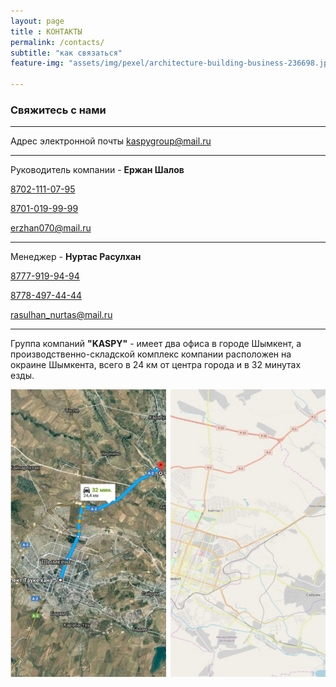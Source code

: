 ```yaml
--- 
layout: page
title : КОНТАКТЫ
permalink: /contacts/
subtitle: "как связаться" 
feature-img: "assets/img/pexel/architecture-building-business-236698.jpg"

---
```

### Свяжитесь с нами
---

Адрес электронной почты [kaspygroup@mail.ru](mailto:kaspygroup@mail.ru)

---

Руководитель компании - **Ержан Шалов**

[8702-111-07-95](tel:+77021110795)

[8701-019-99-99](tel:+77010199999)

[erzhan070@mail.ru](mailto:erzhan070@mail.ru)

---

Менеджер - **Нуртас Расулхан**

[8777-919-94-94](tel:+77779199494)

[8778-497-44-44](tel:+77784974444)

[rasulhan_nurtas@mail.ru](mailto:kaspygroup@mail.ru)

---

Группа компаний **"KASPY"** - имеет два офиса в городе Шымкент, а производственно-складской комплекс компании расположен на окраине Шымкента, всего в 24 км от центра города и в 32 минутах езды.

<img src="/assets/img/map.PNG"  alt="photo" width="750px"/>

<!---
[//]: # ![](cc/assets/img/map.PNG "Photo")
[//]: # ![Photo](cc/assets/img/green.PNG "Photo")
[//]: # <img src="cc/assets/img/green.PNG" width="100" heigh="100">
-->

